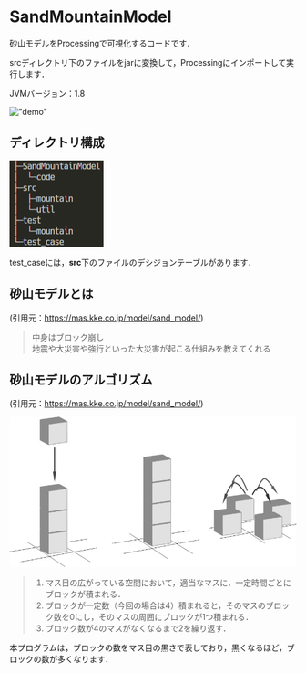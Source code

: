 # SandMountainModel
砂山モデルをProcessingで可視化するコードです．

srcディレクトリ下のファイルをjarに変換して，Processingにインポートして実行します．

JVMバージョン：1.8

!["demo"](gif/SandModel_Animation.gif)

## ディレクトリ構成

!["directory"](picture/DirectoryHierarchy.png)

test_caseには，**src**下のファイルのデシジョンテーブルがあります．

## 砂山モデルとは

(引用元：https://mas.kke.co.jp/model/sand_model/)

> 中身はブロック崩し  
> 地震や大災害や強行といった大災害が起こる仕組みを教えてくれる

## 砂山モデルのアルゴリズム

(引用元：https://mas.kke.co.jp/model/sand_model/)

!["algorithm"](picture/BTWmodel%20rule.jpg)

> 1. マス目の広がっている空間において，適当なマスに，一定時間ごとにブロックが積まれる．
> 2. ブロックが一定数（今回の場合は4）積まれると，そのマスのブロック数を0にし，そのマスの周囲にブロックが1つ積まれる．
> 3. ブロック数が4のマスがなくなるまで2を繰り返す．

本プログラムは，ブロックの数をマス目の黒さで表しており，黒くなるほど，ブロックの数が多くなります．